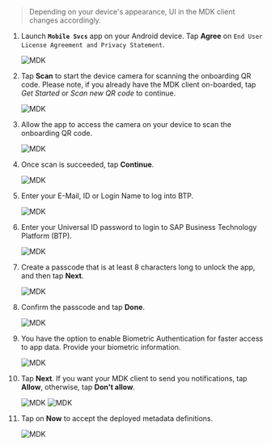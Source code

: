 >Depending on your device's appearance, UI in the MDK client changes accordingly.

1. Launch **`Mobile Svcs`** app on your Android device. 
Tap **Agree** on `End User License Agreement and Privacy Statement`.

    ![MDK](img-1.png)

2. Tap **Scan** to start the device camera for scanning the onboarding QR code. Please note, if you already have the MDK client on-boarded, tap *Get Started* or *Scan new QR code* to continue.
    
    ![MDK](img-2.png)

3. Allow the app to access the camera on your device to scan the onboarding QR code.

    ![MDK](img-3.png)

4. Once scan is succeeded, tap **Continue**.

    ![MDK](img-4.png)

5. Enter your E-Mail, ID or Login Name to log into BTP. 

    ![MDK](img-5.png)

6. Enter your Universal ID password to login to SAP Business Technology Platform (BTP).

    ![MDK](img-6.png)

7. Create a passcode that is at least 8 characters long to unlock the app, and then tap **Next**.

    ![MDK](img-7.png)    

8. Confirm the passcode and tap **Done**.

    ![MDK](img-8.png)

9. You have the option to enable Biometric Authentication for faster access to app data. Provide your biometric information.

    ![MDK](img-9.png)

9. Tap **Next**. If you want your MDK client to send you notifications, tap **Allow**, otherwise, tap **Don't allow**. 

    ![MDK](img-10.png)
    ![MDK](img-11.png)

10. Tap on **Now** to accept the deployed metadata definitions.

    ![MDK](img-12.png)